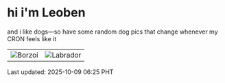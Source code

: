 # hi i'm Leoben

and i like dogs—so have some random dog pics that change whenever my CRON feels like it

|  |  |
|--------|----------|
| ![Borzoi](https://random-dog-vercel.vercel.app/api/random-borzoi?v=1759962329) | ![Labrador](https://random-dog-vercel.vercel.app/api/random-labrador?v=1759962329) |

Last updated: 2025-10-09 06:25 PHT
